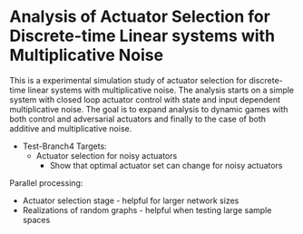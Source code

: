 # Analysis of Actuator Selection for Discrete-time Linear systems with Multiplicative Noise

This is a experimental simulation study of actuator selection for discrete-time linear systems with multiplicative noise. The analysis starts on a simple system with closed loop actuator control with state and input dependent multiplicative noise. The goal is to expand analysis to dynamic games with both control and adversarial actuators and finally to the case of both additive and multiplicative noise.

- Test-Branch4 Targets:
  - Actuator selection for noisy actuators
    - Show that optimal actuator set can change for noisy actuators

Parallel processing:
  - Actuator selection stage - helpful for larger network sizes
  - Realizations of random graphs - helpful when testing large sample spaces
